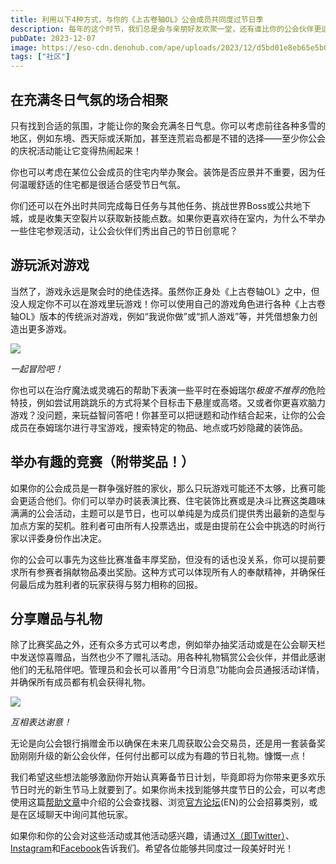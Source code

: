 ```yaml
---
title: 利用以下4种方式，与你的《上古卷轴OL》公会成员共同度过节日季
description: 每年的这个时节，我们总是会与亲朋好友欢聚一堂，还有谁比你的公会伙伴更适合陪你在泰姆瑞尔共度时光呢？用这个季节专属的各种公会活动创意一起庆祝节日并享受欢乐吧。
pubDate: 2023-12-07
image: https://eso-cdn.denohub.com/ape/uploads/2023/12/d5bd01e8eb65e5b013f8e40c60099bb2.jpg
tags: ["社区"]
---
```


## 在充满冬日气氛的场合相聚

只有找到合适的氛围，才能让你的聚会充满冬日气息。你可以考虑前往各种多雪的地区，例如东境、西天际或沃斯加，甚至连荒岩岛都是不错的选择——至少你公会的庆祝活动能让它变得热闹起来！

你也可以考虑在某位公会成员的住宅内举办聚会。装饰是否应景并不重要，因为任何温暖舒适的住宅都是很适合感受节日气氛。

你们还可以在外出时共同完成每日任务与其他任务、挑战世界Boss或公共地下城，或是收集天空裂片以获取新技能点数。如果你更喜欢待在室内，为什么不举办一些住宅参观活动，让公会伙伴们秀出自己的节日创意呢？

## 游玩派对游戏

当然了，游戏永远是聚会时的绝佳选择。虽然你正身处《上古卷轴OL》之中，但没人规定你不可以在游戏里玩游戏！你可以使用自己的游戏角色进行各种《上古卷轴OL》版本的传统派对游戏，例如“我说你做”或“抓人游戏”等，并凭借想象力创造出更多游戏。

![](https://eso-cdn.denohub.com/ape/uploads/2023/12/13502abb6ffe4b7e766303cc7f04c2d6.jpg)

<p class="text-gray-500 text-sm text-center"><i>一起冒险吧！</i></p>

你也可以在治疗魔法或灵魂石的帮助下表演一些平时在泰姆瑞尔*极度不推荐的*危险特技，例如尝试用跳跳乐的方式将某个目标击下悬崖或高塔。又或者你更喜欢脑力游戏？没问题，来玩益智问答吧！你甚至可以把谜题和动作结合起来，让你的公会成员在泰姆瑞尔进行寻宝游戏，搜索特定的物品、地点或巧妙隐藏的装饰品。

## 举办有趣的竞赛（附带奖品！）

如果你的公会成员是一群争强好胜的家伙，那么只玩游戏可能还不太够，比赛可能会更适合他们。你们可以举办时装表演比赛、住宅装饰比赛或是决斗比赛这类趣味满满的公会活动，主题可以是节日，也可以单纯是为成员们提供秀出最新的造型与加点方案的契机。胜利者可由所有人投票选出，或是由提前在公会中挑选的时尚行家以评委身份作出决定。

你的公会可以事先为这些比赛准备丰厚奖励，但没有的话也没关系，你可以提前要求所有参赛者捐献物品凑出奖励。这种方式可以体现所有人的奉献精神，并确保任何最后成为胜利者的玩家获得与努力相称的回报。

## 分享赠品与礼物

除了比赛奖品之外，还有众多方式可以考虑，例如举办抽奖活动或是在公会聊天栏中发送惊喜赠品，当然也少不了赠礼活动。用各种礼物犒赏公会伙伴，并借此感谢他们的无私陪伴吧。管理员和会长可以善用“今日消息”功能向会员通报活动详情，并确保所有成员都有机会获得礼物。

![](https://eso-cdn.denohub.com/ape/uploads/2023/12/ca53b2b92e38c85d5e9b47565a468099.jpg)

<p class="text-gray-500 text-sm text-center"><i>互相表达谢意！</i></p>

无论是向公会银行捐赠金币以确保在未来几周获取公会交易员，还是用一套装备奖励刚刚升级的新公会伙伴，任何付出都可以成为有趣的节日礼物。慷慨一点！

我们希望这些想法能够激励你开始认真筹备节日计划，毕竟即将为你带来更多欢乐节日时光的新生节马上就要到了。如果你尚未找到能够共度节日的公会，可以考虑使用这篇[帮助文章](https://help.elderscrollsonline.com/#zh-CN/answer/63671)中介绍的公会查找器、浏览[官方论坛](https://forums.elderscrollsonline.com/en/)(EN)的公会招募类别，或是在区域聊天中询问其他玩家。

如果你和你的公会对这些活动或其他活动感兴趣，请通过[X（即Twitter）](https://twitter.com/TESOnline)、[Instagram](https://www.instagram.com/elderscrollsonline/)和[Facebook](https://www.facebook.com/elderscrollsonline)告诉我们。希望各位能够共同度过一段美好时光！
